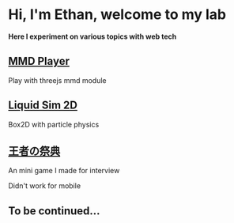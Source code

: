 # Hi, I'm Ethan, welcome to my lab
**Here I experiment on various topics with web tech**

## [MMD Player](/mmdMeiko/)
Play with threejs mmd module

## [Liquid Sim 2D](/LiquidSim2D/)
Box2D with particle physics

## [王者の祭典](/oujanosaitenn/)
An mini game I made for interview

Didn't work for mobile

## To be continued...
